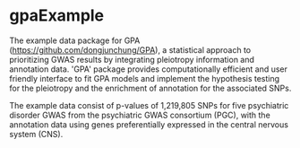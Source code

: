 # gpaExample

The example data package for GPA (https://github.com/dongjunchung/GPA), a statistical approach to prioritizing GWAS results by integrating pleiotropy information and annotation data. 'GPA' package provides computationally efficient and user friendly interface to fit GPA models and implement the hypothesis testing for the pleiotropy and the enrichment of annotation for the associated SNPs.

The example data consist of p-values of 1,219,805 SNPs for five psychiatric disorder GWAS from the psychiatric GWAS consortium (PGC), with the annotation data using genes preferentially expressed in the central nervous system (CNS).
